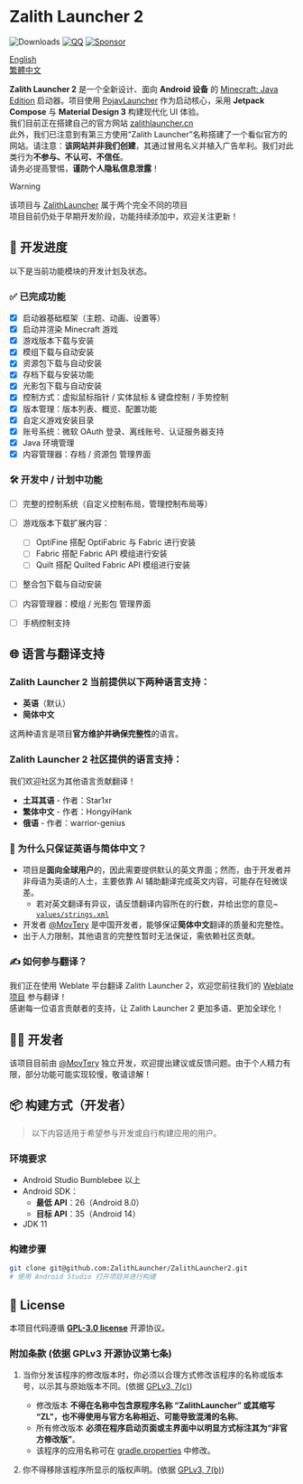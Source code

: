 # Zalith Launcher 2
![Downloads](https://img.shields.io/github/downloads/ZalithLauncher/ZalithLauncher2/total)
[![QQ](https://img.shields.io/badge/QQ-blue)](https://qm.qq.com/q/2MVxS0B29y)
[![Sponsor](https://img.shields.io/badge/sponsor-30363D?logo=GitHub-Sponsors)](https://afdian.com/a/MovTery)

[English](README.md)  
[繁體中文](README_ZH_TW.md)

**Zalith Launcher 2** 是一个全新设计、面向 **Android 设备** 的 [Minecraft: Java Edition](https://www.minecraft.net/) 启动器。项目使用 [PojavLauncher](https://github.com/PojavLauncherTeam/PojavLauncher/tree/v3_openjdk/app_pojavlauncher/src/main/jni) 作为启动核心，采用 **Jetpack Compose** 与 **Material Design 3** 构建现代化 UI 体验。  
我们目前正在搭建自己的官方网站 [zalithlauncher.cn](https://zalithlauncher.cn)  
此外，我们已注意到有第三方使用“Zalith Launcher”名称搭建了一个看似官方的网站。请注意：**该网站并非我们创建**，其通过冒用名义并植入广告牟利。我们对此类行为**不参与、不认可、不信任**。  
请务必提高警惕，**谨防个人隐私信息泄露**！  

> [!WARNING]
> 该项目与 [ZalithLauncher](https://github.com/ZalithLauncher/ZalithLauncher) 属于两个完全不同的项目  
> 项目目前仍处于早期开发阶段，功能持续添加中，欢迎关注更新！





## 📅 开发进度

以下是当前功能模块的开发计划及状态。

### ✅ 已完成功能

* [x] 启动器基础框架（主题、动画、设置等）
* [x] 启动并渲染 Minecraft 游戏
* [x] 游戏版本下载与安装
* [x] 模组下载与自动安装
* [x] 资源包下载与自动安装
* [x] 存档下载与安装功能
* [x] 光影包下载与自动安装
* [x] 控制方式：虚拟鼠标指针 / 实体鼠标 & 键盘控制 / 手势控制
* [x] 版本管理：版本列表、概览、配置功能
* [x] 自定义游戏安装目录
* [x] 账号系统：微软 OAuth 登录、离线账号、认证服务器支持
* [x] Java 环境管理
* [x] 内容管理器：存档 / 资源包 管理界面

### 🛠️ 开发中 / 计划中功能

* [ ] 完整的控制系统（自定义控制布局，管理控制布局等）
* [ ] 游戏版本下载扩展内容：
    * [ ] OptiFine 搭配 OptiFabric 与 Fabric 进行安装
    * [ ] Fabric 搭配 Fabric API 模组进行安装
    * [ ] Quilt 搭配 Quilted Fabric API 模组进行安装
* [ ] 整合包下载与自动安装
* [ ] 内容管理器：模组 / 光影包 管理界面
* [ ] 手柄控制支持



## 🌐 语言与翻译支持

### Zalith Launcher 2 当前提供以下两种语言支持：

* **英语**（默认）
* **简体中文**

这两种语言是项目**官方维护并确保完整性**的语言。

### Zalith Launcher 2 社区提供的语言支持：

我们欢迎社区为其他语言贡献翻译！

* **土耳其语** - 作者：Star1xr
* **繁体中文** - 作者：HongyiHank
* **俄语** - 作者：warrior-genius

### 📌 为什么只保证英语与简体中文？

* 项目是**面向全球用户**的，因此需要提供默认的英文界面；然而，由于开发者并非母语为英语的人士，主要依靠 AI 辅助翻译完成英文内容，可能存在轻微误差。
   * 若对英文翻译有异议，请反馈翻译内容所在的行数，并给出您的意见~ [`values/strings.xml`](./ZalithLauncher/src/main/res/values/strings.xml)
* 开发者 [@MovTery](https://github.com/MovTery) 是中国开发者，能够保证**简体中文**翻译的质量和完整性。
* 出于人力限制，其他语言的完整性暂时无法保证，需依赖社区贡献。

### ✍️ 如何参与翻译？

我们正在使用 Weblate 平台翻译 Zalith Launcher 2，欢迎您前往我们的 [Weblate 项目](https://hosted.weblate.org/projects/zalithlauncher2) 参与翻译！  
感谢每一位语言贡献者的支持，让 Zalith Launcher 2 更加多语、更加全球化！  




## 👨‍💻 开发者

该项目目前由 [@MovTery](https://github.com/MovTery) 独立开发，欢迎提出建议或反馈问题。由于个人精力有限，部分功能可能实现较慢，敬请谅解！




## 📦 构建方式（开发者）

> 以下内容适用于希望参与开发或自行构建应用的用户。

### 环境要求

* Android Studio Bumblebee 以上
* Android SDK：
    * **最低 API**：26（Android 8.0）
    * **目标 API**：35（Android 14）
* JDK 11

### 构建步骤

```bash
git clone git@github.com:ZalithLauncher/ZalithLauncher2.git
# 使用 Android Studio 打开项目并进行构建
```




## 📜 License

本项目代码遵循 **[GPL-3.0 license](LICENSE)** 开源协议。

### 附加条款 (依据 GPLv3 开源协议第七条)  

1. 当你分发该程序的修改版本时，你必须以合理方式修改该程序的名称或版本号，以示其与原始版本不同。(依据 [GPLv3, 7(c)](https://github.com/ZalithLauncher/ZalithLauncher2/blob/969827b/LICENSE#L372-L374))
   - 修改版本 **不得在名称中包含原程序名称 “ZalithLauncher” 或其缩写 “ZL”，也不得使用与官方名称相近、可能导致混淆的名称**。
   - 所有修改版本 **必须在程序启动页面或主界面中以明显方式标注其为“非官方修改版”**。
   - 该程序的应用名称可在 [gradle.properties](./ZalithLauncher/gradle.properties) 中修改。

2. 你不得移除该程序所显示的版权声明。(依据 [GPLv3, 7(b)](https://github.com/ZalithLauncher/ZalithLauncher2/blob/969827b/LICENSE#L368-L370))

